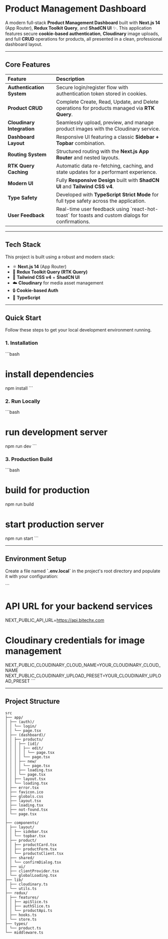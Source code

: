 #  Product Management Dashboard

A modern full-stack **Product Management Dashboard** built with **Next.js 14** (App Router), **Redux Toolkit Query**, and **ShadCN UI** ✨. This application features secure **cookie-based authentication**, **Cloudinary** image uploads, and full **CRUD** operations for products, all presented in a clean, professional dashboard layout.

---

##  Core Features

| Feature | Description |
| :--- | :--- |
| **Authentication System** | Secure login/register flow with authentication token stored in cookies. |
| **Product CRUD** | Complete Create, Read, Update, and Delete operations for products managed via **RTK Query**. |
| **Cloudinary Integration** | Seamlessly upload, preview, and manage product images with the Cloudinary service. |
| **Dashboard Layout** | Responsive UI featuring a classic **Sidebar + Topbar** combination. |
| **Routing System** | Structured routing with the **Next.js App Router** and nested layouts. |
| **RTK Query Caching** | Automatic data re-fetching, caching, and state updates for a performant experience. |
| **Modern UI** | Fully **Responsive Design** built with **ShadCN UI** and **Tailwind CSS v4**. |
| **Type Safety** | Developed with **TypeScript Strict Mode** for full type safety across the application. |
| **User Feedback** | Real-time user feedback using \`react-hot-toast\` for toasts and custom dialogs for confirmations. |

---

##  Tech Stack

This project is built using a robust and modern stack:

* ⚛️ **Next.js 14** (App Router)
* 🧠 **Redux Toolkit Query (RTK Query)**
* 🎨 **Tailwind CSS v4** + **ShadCN UI**
* ☁️ **Cloudinary** for media asset management
* 🔒 **Cookie-based Auth**
* 📜 **TypeScript**

---

##  Quick Start

Follow these steps to get your local development environment running.

### 1. Installation

\`\`\`bash
# install dependencies
npm install
\`\`\`

### 2. Run Locally

\`\`\`bash
# run development server
npm run dev
\`\`\`

### 3. Production Build

\`\`\`bash
# build for production
npm run build

# start production server
npm run start
\`\`\`

---

##  Environment Setup

Create a file named **\`.env.local\`** in the project's root directory and populate it with your configuration:

\`\`\`
# API URL for your backend services
NEXT_PUBLIC_API_URL=https://api.bitechx.com

# Cloudinary credentials for image management
NEXT_PUBLIC_CLOUDINARY_CLOUD_NAME=YOUR_CLOUDINARY_CLOUD_NAME
NEXT_PUBLIC_CLOUDINARY_UPLOAD_PRESET=YOUR_CLOUDINARY_UPLOAD_PRESET
\`\`\`

---

##  Project Structure
```
src
├── app/
│ ├── (auth)/
│ │ └── login/
│ │ └── page.tsx
│ ├── (dashboard)/
│ │ ├── products/
│ │ │ ├── [id]/
│ │ │ │ ├── edit/
│ │ │ │ │ └── page.tsx
│ │ │ │ └── page.tsx
│ │ │ ├── new/
│ │ │ │ └── page.tsx
│ │ │ ├── loading.tsx
│ │ │ └── page.tsx
│ │ ├── layout.tsx
│ │ └── loading.tsx
│ ├── error.tsx
│ ├── favicon.ico
│ ├── globals.css
│ ├── layout.tsx
│ ├── loading.tsx
│ ├── not-found.tsx
│ └── page.tsx
│
├── components/
│ ├── layout/
│ │ ├── sidebar.tsx
│ │ └── topbar.tsx
│ ├── product/
│ │ ├── productCard.tsx
│ │ ├── productForm.tsx
│ │ └── productsClient.tsx
│ ├── shared/
│ │ └── confirmDialog.tsx
│ ├── ui/
│ ├── clientProvider.tsx
│ └── globalLoading.tsx
├── lib/
│ ├── cloudinary.ts
│ └── utils.ts
├── redux/
│ ├── features/
│ │ ├── apiSlice.ts
│ │ ├── authSlice.ts
│ │ └── productApi.ts
│ ├── hooks.ts
│ └── store.ts
├── types/
│ └── product.ts
└── middleware.ts
```
